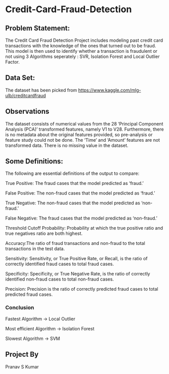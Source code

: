 # Credit-Card-Fraud-Detection

## Problem Statement:

The Credit Card Fraud Detection Project includes modeling past credit card transactions with the knowledge of the ones that turned out to be fraud. This model is then used to identify whether a  transaction is fraudulent or not using 3 Algorithms seperately : SVR, Isolation Forest and Local Outlier Factor.

## Data Set:

The dataset has been picked from https://www.kaggle.com/mlg-ulb/creditcardfraud 

## Observations

The dataset consists of numerical values from the 28 ‘Principal Component Analysis (PCA)’ transformed features, namely V1 to V28. Furthermore, there is no metadata about the original features provided, so pre-analysis or feature study could not be done.
The ‘Time’ and ‘Amount’ features are not transformed data.
There is no missing value in the dataset.


## Some Definitions:

The following are essential definitions of the output to compare:

True Positive: The fraud cases that the model predicted as ‘fraud.’

False Positive: The non-fraud cases that the model predicted as ‘fraud.’

True Negative: The non-fraud cases that the model predicted as ‘non-fraud.’

False Negative: The fraud cases that the model predicted as ‘non-fraud.’

Threshold Cutoff Probability: Probability at which the true positive ratio and true negatives ratio are both highest.

Accuracy:The ratio of fraud transactions and non-fraud to the total transactions in the test data.

Sensitivity: Sensitivity, or True Positive Rate, or Recall, is the ratio of correctly identified fraud cases to total fraud cases.

Specificity: Specificity, or True Negative Rate, is the ratio of correctly identified non-fraud cases to total non-fraud cases.

Precision: Precision is the ratio of correctly predicted fraud cases to total predicted fraud cases.

### Conclusion

Fastest Algorithm -> Local Outlier

Most efficient Algorithm -> Isolation Forest

Slowest Algorithm -> SVM

## Project By
Pranav S Kumar

